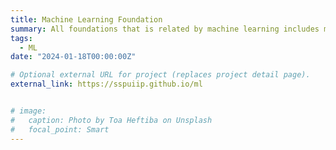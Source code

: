 ```yaml
---
title: Machine Learning Foundation
summary: All foundations that is related by machine learning includes matrix theory, statistics, optimization et al.
tags:
  - ML
date: "2024-01-18T00:00:00Z"

# Optional external URL for project (replaces project detail page).
external_link: https://sspuiip.github.io/ml


# image:
#   caption: Photo by Toa Heftiba on Unsplash
#   focal_point: Smart
---
```

